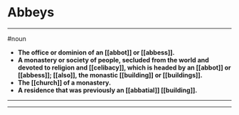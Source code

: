 # Abbeys
---
#noun
- **The office or dominion of an [[abbot]] or [[abbess]].**
- **A monastery or society of people, secluded from the world and devoted to religion and [[celibacy]], which is headed by an [[abbot]] or [[abbess]]; [[also]], the monastic [[building]] or [[buildings]].**
- **The [[church]] of a monastery.**
- **A residence that was previously an [[abbatial]] [[building]].**
---
---
